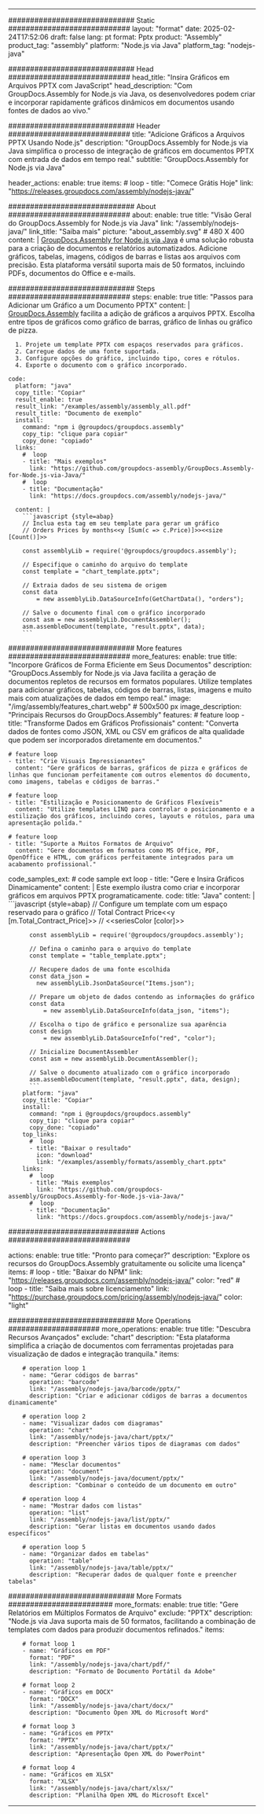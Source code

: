 



---
############################# Static ############################
layout: "format"
date:  2025-02-24T17:52:06
draft: false
lang: pt
format: Pptx
product: "Assembly"
product_tag: "assembly"
platform: "Node.js via Java"
platform_tag: "nodejs-java"

############################# Head ############################
head_title: "Insira Gráficos em Arquivos PPTX com JavaScript"
head_description: "Com GroupDocs.Assembly for Node.js via Java, os desenvolvedores podem criar e incorporar rapidamente gráficos dinâmicos em documentos usando fontes de dados ao vivo."

############################# Header ############################
title: "Adicione Gráficos a Arquivos PPTX Usando Node.js" 
description: "GroupDocs.Assembly for Node.js via Java simplifica o processo de integração de gráficos em documentos PPTX com entrada de dados em tempo real."
subtitle: "GroupDocs.Assembly for Node.js via Java" 

header_actions:
  enable: true
  items:
    #  loop
    - title: "Comece Grátis Hoje"
      link: "https://releases.groupdocs.com/assembly/nodejs-java/"
      
############################# About ############################
about:
    enable: true
    title: "Visão Geral do GroupDocs.Assembly for Node.js via Java"
    link: "/assembly/nodejs-java/"
    link_title: "Saiba mais"
    picture: "about_assembly.svg" # 480 X 400
    content: |
       [GroupDocs.Assembly for Node.js via Java](/assembly/nodejs-java/) é uma solução robusta para a criação de documentos e relatórios automatizados. Adicione gráficos, tabelas, imagens, códigos de barras e listas aos arquivos com precisão. Esta plataforma versátil suporta mais de 50 formatos, incluindo PDFs, documentos do Office e e-mails.

############################# Steps ############################
steps:
    enable: true
    title: "Passos para Adicionar um Gráfico a um Documento PPTX"
    content: |
      [GroupDocs.Assembly](/assembly/nodejs-java/) facilita a adição de gráficos a arquivos PPTX. Escolha entre tipos de gráficos como gráfico de barras, gráfico de linhas ou gráfico de pizza.
      
      1. Projete um template PPTX com espaços reservados para gráficos.
      2. Carregue dados de uma fonte suportada.
      3. Configure opções do gráfico, incluindo tipo, cores e rótulos.
      4. Exporte o documento com o gráfico incorporado.
   
    code:
      platform: "java"
      copy_title: "Copiar"
      result_enable: true
      result_link: "/examples/assembly/assembly_all.pdf"
      result_title: "Documento de exemplo"
      install:
        command: "npm i @groupdocs/groupdocs.assembly"
        copy_tip: "clique para copiar"
        copy_done: "copiado"
      links:
        #  loop
        - title: "Mais exemplos"
          link: "https://github.com/groupdocs-assembly/GroupDocs.Assembly-for-Node.js-via-Java/"
        #  loop
        - title: "Documentação"
          link: "https://docs.groupdocs.com/assembly/nodejs-java/"
          
      content: |
        ```javascript {style=abap}
        // Inclua esta tag em seu template para gerar um gráfico
        // Orders Prices by months<<y [Sum(c => c.Price)]>><<size [Count()]>>
    
        const assemblyLib = require('@groupdocs/groupdocs.assembly');

        // Especifique o caminho do arquivo do template
        const template = "chart_template.pptx";

        // Extraia dados de seu sistema de origem
        const data 
            = new assemblyLib.DataSourceInfo(GetChartData(), "orders");

        // Salve o documento final com o gráfico incorporado
        const asm = new assemblyLib.DocumentAssembler();
        asm.assembleDocument(template, "result.pptx", data);
        ```           

############################# More features ############################
more_features:
  enable: true
  title: "Incorpore Gráficos de Forma Eficiente em Seus Documentos"
  description: "GroupDocs.Assembly for Node.js via Java facilita a geração de documentos repletos de recursos em formatos populares. Utilize templates para adicionar gráficos, tabelas, códigos de barras, listas, imagens e muito mais com atualizações de dados em tempo real."
  image: "/img/assembly/features_chart.webp" # 500x500 px
  image_description: "Principais Recursos do GroupDocs.Assembly"
  features:
    # feature loop
    - title: "Transforme Dados em Gráficos Profissionais"
      content: "Converta dados de fontes como JSON, XML ou CSV em gráficos de alta qualidade que podem ser incorporados diretamente em documentos."

    # feature loop
    - title: "Crie Visuais Impressionantes"
      content: "Gere gráficos de barras, gráficos de pizza e gráficos de linhas que funcionam perfeitamente com outros elementos do documento, como imagens, tabelas e códigos de barras."

    # feature loop
    - title: "Estilização e Posicionamento de Gráficos Flexíveis"
      content: "Utilize templates LINQ para controlar o posicionamento e a estilização dos gráficos, incluindo cores, layouts e rótulos, para uma apresentação polida."

    # feature loop
    - title: "Suporte a Muitos Formatos de Arquivo"
      content: "Gere documentos em formatos como MS Office, PDF, OpenOffice e HTML, com gráficos perfeitamente integrados para um acabamento profissional."
      
  code_samples_ext:
    # code sample ext loop
    - title: "Gere e Insira Gráficos Dinamicamente"
      content: |
        Este exemplo ilustra como criar e incorporar gráficos em arquivos PPTX programaticamente.
      code:
        title: "Java"
        content: |
          ```javascript {style=abap}
          // Configure um template com um espaço reservado para o gráfico
          // Total Contract Price<<y [m.Total_Contract_Price]>>
          // <<seriesColor [color]>>
          
          const assemblyLib = require('@groupdocs/groupdocs.assembly');

          // Defina o caminho para o arquivo do template
          const template = "table_template.pptx";

          // Recupere dados de uma fonte escolhida
          const data_json = 
            new assemblyLib.JsonDataSource("Items.json");

          // Prepare um objeto de dados contendo as informações do gráfico
          const data 
              = new assemblyLib.DataSourceInfo(data_json, "items");

          // Escolha o tipo de gráfico e personalize sua aparência
          const design 
              = new assemblyLib.DataSourceInfo("red", "color");

          // Inicialize DocumentAssembler
          const asm = new assemblyLib.DocumentAssembler();

          // Salve o documento atualizado com o gráfico incorporado
          asm.assembleDocument(template, "result.pptx", data, design);
          ```
        platform: "java"
        copy_title: "Copiar"
        install:
          command: "npm i @groupdocs/groupdocs.assembly"
          copy_tip: "clique para copiar"
          copy_done: "copiado"
        top_links:
          #  loop
          - title: "Baixar o resultado"
            icon: "download"
            link: "/examples/assembly/formats/assembly_chart.pptx"
        links:
          #  loop
          - title: "Mais exemplos"
            link: "https://github.com/groupdocs-assembly/GroupDocs.Assembly-for-Node.js-via-Java/"
          #  loop
          - title: "Documentação"
            link: "https://docs.groupdocs.com/assembly/nodejs-java/"
            

            


############################## Actions ############################

actions:
  enable: true
  title: "Pronto para começar?"
  description: "Explore os recursos do GroupDocs.Assembly gratuitamente ou solicite uma licença"
  items:
    #  loop
    - title: "Baixar do NPM"
      link: "https://releases.groupdocs.com/assembly/nodejs-java/"
      color: "red"
        #  loop
    - title: "Saiba mais sobre licenciamento"
      link: "https://purchase.groupdocs.com/pricing/assembly/nodejs-java/"
      color: "light"


############################# More Operations #####################
more_operations:
    enable: true
    title: "Descubra Recursos Avançados"
    exclude: "chart"
    description: "Esta plataforma simplifica a criação de documentos com ferramentas projetadas para visualização de dados e integração tranquila."
    items: 
          
        # operation loop 1
        - name: "Gerar códigos de barras"
          operation: "barcode"
          link: "/assembly/nodejs-java/barcode/pptx/"
          description: "Criar e adicionar códigos de barras a documentos dinamicamente"

        # operation loop 2
        - name: "Visualizar dados com diagramas"
          operation: "chart"
          link: "/assembly/nodejs-java/chart/pptx/"
          description: "Preencher vários tipos de diagramas com dados"

        # operation loop 3
        - name: "Mesclar documentos"
          operation: "document"
          link: "/assembly/nodejs-java/document/pptx/"
          description: "Combinar o conteúdo de um documento em outro"

        # operation loop 4
        - name: "Mostrar dados com listas"
          operation: "list"
          link: "/assembly/nodejs-java/list/pptx/"
          description: "Gerar listas em documentos usando dados específicos"

        # operation loop 5
        - name: "Organizar dados em tabelas"
          operation: "table"
          link: "/assembly/nodejs-java/table/pptx/"
          description: "Recuperar dados de qualquer fonte e preencher tabelas"
         
          
############################# More Formats ########################
more_formats:
    enable: true
    title: "Gere Relatórios em Múltiplos Formatos de Arquivo"
    exclude: "PPTX"
    description: "Node.js via Java suporta mais de 50 formatos, facilitando a combinação de templates com dados para produzir documentos refinados."
    items: 
          
        # format loop 1
        - name: "Gráficos em PDF"
          format: "PDF"
          link: "/assembly/nodejs-java/chart/pdf/"
          description: "Formato de Documento Portátil da Adobe"
          
        # format loop 2
        - name: "Gráficos em DOCX"
          format: "DOCX"
          link: "/assembly/nodejs-java/chart/docx/"
          description: "Documento Open XML do Microsoft Word"
          
        # format loop 3
        - name: "Gráficos em PPTX"
          format: "PPTX"
          link: "/assembly/nodejs-java/chart/pptx/"
          description: "Apresentação Open XML do PowerPoint"
          
        # format loop 4
        - name: "Gráficos em XLSX"
          format: "XLSX"
          link: "/assembly/nodejs-java/chart/xlsx/"
          description: "Planilha Open XML do Microsoft Excel"


          

---